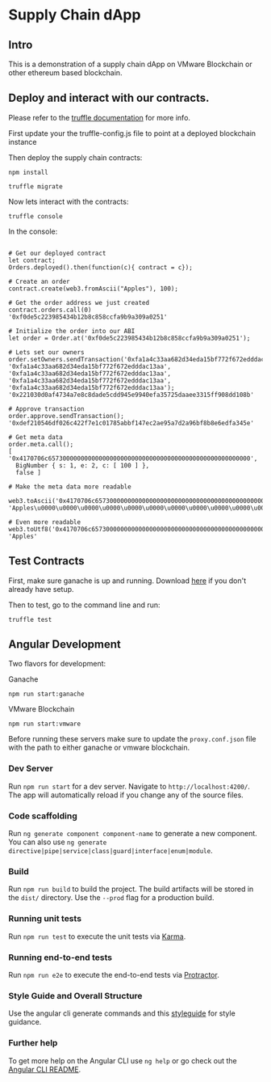 # Supply Chain dApp

## Intro

This is a demonstration of a supply chain dApp on VMware Blockchain or other ethereum based blockchain.


## Deploy and interact with our contracts.

Please refer to the [truffle documentation](https://truffleframework.com/docs/truffle/overview) for more info.

First update your the truffle-config.js file to point at a deployed blockchain instance

Then deploy the supply chain contracts:

```shell
npm install

truffle migrate
```

Now lets interact with the contracts:

```shell
truffle console
```

In the console:
```shell

# Get our deployed contract
let contract;
Orders.deployed().then(function(c){ contract = c});

# Create an order
contract.create(web3.fromAscii("Apples"), 100);

# Get the order address we just created
contract.orders.call(0)
'0xf0de5c223985434b12b8c858ccfa9b9a309a0251'

# Initialize the order into our ABI
let order = Order.at('0xf0de5c223985434b12b8c858ccfa9b9a309a0251');

# Lets set our owners
order.setOwners.sendTransaction('0xfa1a4c33aa682d34eda15bf772f672edddac13aa', '0xfa1a4c33aa682d34eda15bf772f672edddac13aa', '0xfa1a4c33aa682d34eda15bf772f672edddac13aa', '0xfa1a4c33aa682d34eda15bf772f672edddac13aa', '0xfa1a4c33aa682d34eda15bf772f672edddac13aa');
'0x221030d0af4734a7e8c8dade5cdd945e9940efa35725daaee3315ff908dd108b'

# Approve transaction
order.approve.sendTransaction();
'0xdef210546df026c422f7e1c01785abbf147ec2ae95a7d2a96bf8b8e6edfa345e'

# Get meta data
order.meta.call();
[ '0x4170706c65730000000000000000000000000000000000000000000000000000',
  BigNumber { s: 1, e: 2, c: [ 100 ] },
  false ]

# Make the meta data more readable
 web3.toAscii('0x4170706c65730000000000000000000000000000000000000000000000000000');
'Apples\u0000\u0000\u0000\u0000\u0000\u0000\u0000\u0000\u0000\u0000\u0000\u0000\u0000\u0000\u0000\u0000\u0000\u0000\u0000\u0000\u0000\u0000\u0000\u0000\u0000\u0000'

# Even more readable
web3.toUtf8('0x4170706c65730000000000000000000000000000000000000000000000000000');
'Apples'

```

## Test Contracts

First, make sure ganache is up and running.  Download [here](https://truffleframework.com/ganache) if you don't already have setup.

Then to test, go to the command line and run:

```shell
truffle test
```

## Angular Development

Two flavors for development:

Ganache
```
npm run start:ganache
```

VMware Blockchain
```
npm run start:vmware
```

Before running these servers make sure to update the `proxy.conf.json` file with the path to either ganache or vmware blockchain.

### Dev Server

Run `npm run start` for a dev server. Navigate to `http://localhost:4200/`. The app will automatically reload if you change any of the source files.

### Code scaffolding

Run `ng generate component component-name` to generate a new component. You can also use `ng generate directive|pipe|service|class|guard|interface|enum|module`.

### Build

Run `npm run build` to build the project. The build artifacts will be stored in the `dist/` directory. Use the `--prod` flag for a production build.

### Running unit tests

Run `npm run test` to execute the unit tests via [Karma](https://karma-runner.github.io).

### Running end-to-end tests

Run `npm run e2e` to execute the end-to-end tests via [Protractor](http://www.protractortest.org/).

### Style Guide and Overall Structure

Use the angular cli generate commands and this [styleguide](https://angular.io/guide/styleguide#overall-structural-guidelines) for style guidance.

### Further help

To get more help on the Angular CLI use `ng help` or go check out the [Angular CLI README](https://github.com/angular/angular-cli/blob/master/README.md).

